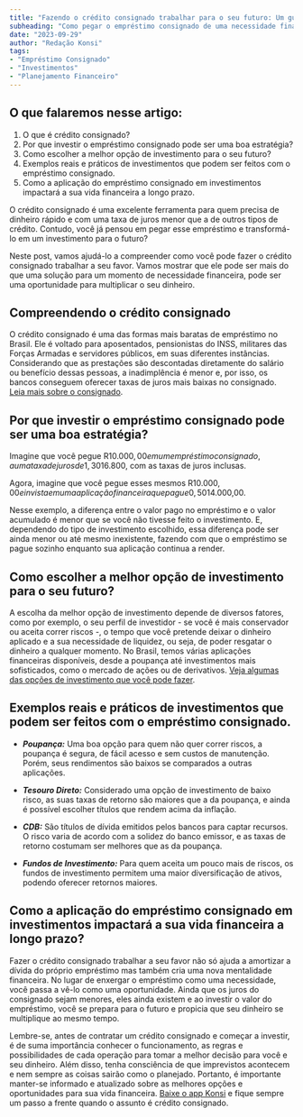 ```yaml
---
title: "Fazendo o crédito consignado trabalhar para o seu futuro: Um guia para investir o empréstimo consignado"
subheading: "Como pegar o empréstimo consignado de uma necessidade financeira e transformá-lo em uma oportunidade de investimento"
date: "2023-09-29"
author: "Redação Konsi"
tags:
- "Empréstimo Consignado"
- "Investimentos"
- "Planejamento Financeiro"
---
```


## O que falaremos nesse artigo:

1. O que é crédito consignado?
2. Por que investir o empréstimo consignado pode ser uma boa estratégia?
3. Como escolher a melhor opção de investimento para o seu futuro?
4. Exemplos reais e práticos de investimentos que podem ser feitos com o empréstimo consignado.
5. Como a aplicação do empréstimo consignado em investimentos impactará a sua vida financeira a longo prazo.

O crédito consignado é uma excelente ferramenta para quem precisa de dinheiro rápido e com uma taxa de juros menor que a de outros tipos de crédito. Contudo, você já pensou em pegar esse empréstimo e transformá-lo em um investimento para o futuro? 

Neste post, vamos ajudá-lo a compreender como você pode fazer o crédito consignado trabalhar a seu favor. Vamos mostrar que ele pode ser mais do que uma solução para um momento de necessidade financeira, pode ser uma oportunidade para multiplicar o seu dinheiro.

## Compreendendo o crédito consignado

O crédito consignado é uma das formas mais baratas de empréstimo no Brasil. Ele é voltado para aposentados, pensionistas do INSS, militares das Forças Armadas e servidores públicos, em suas diferentes instâncias. Considerando que as prestações são descontadas diretamente do salário ou benefício dessas pessoas, a inadimplência é menor e, por isso, os bancos conseguem oferecer taxas de juros mais baixas no consignado. [Leia mais sobre o consignado](https://konsi.com.br/postagens/tudo-sobre-o-emprestimo-consignado).

## Por que investir o empréstimo consignado pode ser uma boa estratégia?

Imagine que você pegue R$10.000,00 em um empréstimo consignado, a uma taxa de juros de 1,30% ao mês, para pagar em 72 meses. Ao final da dívida, você terá pago algo em torno de R$16.800, com as taxas de juros inclusas.

Agora, imagine que você pegue esses mesmos R$10.000,00 e invista em uma aplicação financeira que pague 0,50% ao mês. Ao final de seis anos (72 meses), você terá acumulado algo em torno de R$14.000,00.

Nesse exemplo, a diferença entre o valor pago no empréstimo e o valor acumulado é menor que se você não tivesse feito o investimento. E, dependendo do tipo de investimento escolhido, essa diferença pode ser ainda menor ou até mesmo inexistente, fazendo com que o empréstimo se pague sozinho enquanto sua aplicação continua a render.

## Como escolher a melhor opção de investimento para o seu futuro?

A escolha da melhor opção de investimento depende de diversos fatores, como por exemplo, o seu perfil de investidor - se você é mais conservador ou aceita correr riscos -, o tempo que você pretende deixar o dinheiro aplicado e a sua necessidade de liquidez, ou seja, de poder resgatar o dinheiro a qualquer momento. No Brasil, temos várias aplicações financeiras disponíveis, desde a poupança até investimentos mais sofisticados, como o mercado de ações ou de derivativos. [Veja algumas das opções de investimento que você pode fazer](https://konsi.com.br/postagens/investindo-seu-dinheiro-como-servidor-publico-opes).

## Exemplos reais e práticos de investimentos que podem ser feitos com o empréstimo consignado.

- ***Poupança:*** Uma boa opção para quem não quer correr riscos, a poupança é segura, de fácil acesso e sem custos de manutenção. Porém, seus rendimentos são baixos se comparados a outras aplicações.

- ***Tesouro Direto:*** Considerado uma opção de investimento de baixo risco, as suas taxas de retorno são maiores que a da poupança, e ainda é possível escolher títulos que rendem acima da inflação.

- ***CDB:*** São títulos de dívida emitidos pelos bancos para captar recursos. O risco varia de acordo com a solidez do banco emissor, e as taxas de retorno costumam ser melhores que as da poupança.

- ***Fundos de Investimento:*** Para quem aceita um pouco mais de riscos, os fundos de investimento permitem uma maior diversificação de ativos, podendo oferecer retornos maiores.

## Como a aplicação do empréstimo consignado em investimentos impactará a sua vida financeira a longo prazo?

Fazer o crédito consignado trabalhar a seu favor não só ajuda a amortizar a dívida do próprio empréstimo mas também cria uma nova mentalidade financeira. No lugar de enxergar o empréstimo como uma necessidade, você passa a vê-lo como uma oportunidade. Ainda que os juros do consignado sejam menores, eles ainda existem e ao investir o valor do empréstimo, você se prepara para o futuro e propicia que seu dinheiro se multiplique ao mesmo tempo.

Lembre-se, antes de contratar um crédito consignado e começar a investir, é de suma importância conhecer o funcionamento, as regras e possibilidades de cada operação para tomar a melhor decisão para você e seu dinheiro. Além disso, tenha consciência de que imprevistos acontecem e nem sempre as coisas sairão como o planejado. Portanto, é importante manter-se informado e atualizado sobre as melhores opções e oportunidades para sua vida financeira. [Baixe o app Konsi](https://konsi.com.br/download) e fique sempre um passo a frente quando o assunto é crédito consignado.
